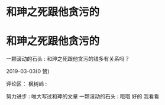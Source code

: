 # 和珅之死跟他贪污的

# 和珅之死跟他贪污的

一颗滚动的石头 : 和珅之死跟他贪污的钱多有关系吗？

2019-03-03(0 赞)

评论区： 枫树岭 :

努力进步 : 唯大写过和珅的文章 一颗滚动的石头 : 哦哦 好的 我看看
